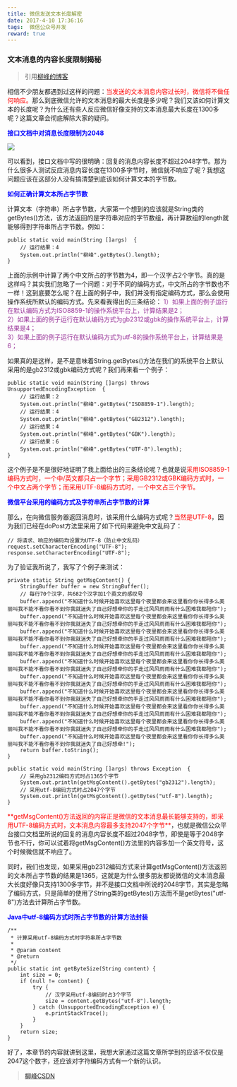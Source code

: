 ```yaml
---
title: 微信发送文本长度解密
date: 2017-4-10 17:36:16
tags:  微信公众号开发
reward: true
---
```


### 文本消息的内容长度限制揭秘

>引用[柳峰的博客](http://blog.csdn.net/lyq8479/article/details/8967824)

相信不少朋友都遇到过这样的问题：<font color="red">当发送的文本消息内容过长时，微信将不做任何响应。</font>那么到底微信允许的文本消息的最大长度是多少呢？我们又该如何计算文本的长度呢？为什么还有些人反应微信好像支持的文本消息最大长度在1300多呢？这篇文章会彻底解除大家的疑问。


<font color="blue">**接口文档中对消息长度限制为2048**</font>

![](http://img.blog.csdn.net/20130523234321521)


<!--more-->

可以看到，接口文档中写的很明确：回复的消息内容长度不超过2048字节。那为什么很多人测试反应消息内容长度在1300多字节时，微信就不响应了呢？我想这问题应该在这部分人没有搞清楚到底该如何计算文本的字节数。

<font color="blue">**如何正确计算文本所占字节数**</font>

计算文本（字符串）所占字节数，大家第一个想到的应该就是String类的getBytes()方法，该方法返回的是字符串对应的字节数组，再计算数组的length就能够得到字符串所占字节数。例如：

	public static void main(String []args)  {  
	    // 运行结果：4  
	    System.out.println("柳峰".getBytes().length);  
	}

上面的示例中计算了两个中文所占的字节数为4，即一个汉字占2个字节。真的是这样吗？其实我们忽略了一个问题：对于不同的编码方式，中文所占的字节数也不一样！这到底要怎么呢？在上面的例子中，我们并没有指定编码方式，那么会使用操作系统所默认的编码方式。先来看我得出的三条结论：
<font color="#993399">
1）如果上面的例子运行在默认编码方式为ISO8859-1的操作系统平台上，计算结果是2；<br>
2）如果上面的例子运行在默认编码方式为gb2312或gbk的操作系统平台上，计算结果是4；<br>
3）如果上面的例子运行在默认编码方式为utf-8的操作系统平台上，计算结果是6；<br>
</font>

如果真的是这样，是不是意味着String.getBytes()方法在我们的系统平台上默认采用的是gb2312或gbk编码方式呢？我们再来看一个例子：

	public static void main(String []args) throws UnsupportedEncodingException  {  
	    // 运行结果：2  
	    System.out.println("柳峰".getBytes("ISO8859-1").length);  
	    // 运行结果：4  
	    System.out.println("柳峰".getBytes("GB2312").length);  
	    // 运行结果：4  
	    System.out.println("柳峰".getBytes("GBK").length);  
	    // 运行结果：6  
	    System.out.println("柳峰".getBytes("UTF-8").length);  
	}

这个例子是不是很好地证明了我上面给出的三条结论呢？也就是说<font color="red">采用ISO8859-1编码方式时，一个中/英文都只占一个字节；采用GB2312或GBK编码方式时，一个中文占两个字节；而采用UTF-8编码方式时，一个中文占三个字节。</font>


<font color="blue">**微信平台采用的编码方式及字符串所占字节数的计算**</font>

那么，在向微信服务器返回消息时，该采用什么编码方式呢？<font color="red">当然是UTF-8</font>，因为我们已经在doPost方法里采用了如下代码来避免中文乱码了：

	// 将请求、响应的编码均设置为UTF-8（防止中文乱码）  
	request.setCharacterEncoding("UTF-8");  
	response.setCharacterEncoding("UTF-8");

为了验证我所说了，我写了个例子来测试：

	private static String getMsgContent() {  
	    StringBuffer buffer = new StringBuffer();  
	    // 每行70个汉字，共682个汉字加1个英文的感叹号  
	    buffer.append("不知道什么时候开始喜欢这里每个夜里都会来这里看你你长得多么美丽叫我不能不看你看不到你我就迷失了自己好想牵你的手走过风风雨雨有什么困难我都陪你");  
	    buffer.append("不知道什么时候开始喜欢这里每个夜里都会来这里看你你长得多么美丽叫我不能不看你看不到你我就迷失了自己好想牵你的手走过风风雨雨有什么困难我都陪你");  
	    buffer.append("不知道什么时候开始喜欢这里每个夜里都会来这里看你你长得多么美丽叫我不能不看你看不到你我就迷失了自己好想牵你的手走过风风雨雨有什么困难我都陪你");  
	    buffer.append("不知道什么时候开始喜欢这里每个夜里都会来这里看你你长得多么美丽叫我不能不看你看不到你我就迷失了自己好想牵你的手走过风风雨雨有什么困难我都陪你");  
	    buffer.append("不知道什么时候开始喜欢这里每个夜里都会来这里看你你长得多么美丽叫我不能不看你看不到你我就迷失了自己好想牵你的手走过风风雨雨有什么困难我都陪你");  
	    buffer.append("不知道什么时候开始喜欢这里每个夜里都会来这里看你你长得多么美丽叫我不能不看你看不到你我就迷失了自己好想牵你的手走过风风雨雨有什么困难我都陪你");  
	    buffer.append("不知道什么时候开始喜欢这里每个夜里都会来这里看你你长得多么美丽叫我不能不看你看不到你我就迷失了自己好想牵你的手走过风风雨雨有什么困难我都陪你");  
	    buffer.append("不知道什么时候开始喜欢这里每个夜里都会来这里看你你长得多么美丽叫我不能不看你看不到你我就迷失了自己好想牵你的手走过风风雨雨有什么困难我都陪你");  
	    buffer.append("不知道什么时候开始喜欢这里每个夜里都会来这里看你你长得多么美丽叫我不能不看你看不到你我就迷失了自己好想牵你的手走过风风雨雨有什么困难我都陪你");  
	    buffer.append("不知道什么时候开始喜欢这里每个夜里都会来这里看你你长得多么美丽叫我不能不看你看不到你我就迷失了自己好想牵!");  
	    return buffer.toString();  
	}  
	  
	public static void main(String []args) throws Exception  {  
	    // 采用gb2312编码方式时占1365个字节  
	    System.out.println(getMsgContent().getBytes("gb2312").length);  
	    // 采用utf-8编码方式时占2047个字节  
	    System.out.println(getMsgContent().getBytes("utf-8").length);  
	}
<font color="red">
**getMsgContent()方法返回的内容正是微信的文本消息最长能够支持的，即采用UTF-8编码方式时，文本消息内容最多支持2047个字节**</font>，也就是微信公众平台接口文档里所说的回复的消息内容长度不超过2048字节，即使是等于2048字节也不行，你可以试着将getMsgContent()方法里的内容多加一个英文符号，这个时候微信就不响应了。

同时，我们也发现，如果采用gb2312编码方式来计算getMsgContent()方法返回的文本所占字节数的结果是1365，这就是为什么很多朋友都说微信的文本消息最大长度好像只支持1300多字节，并不是接口文档中所说的2048字节，其实是忽略了编码方式，只是简单的使用了String类的getBytes()方法而不是getBytes("utf-8")方法去计算所占字节数。


<font color="blue">**Java中utf-8编码方式时所占字节数的计算方法封装**</font>


	/** 
	 * 计算采用utf-8编码方式时字符串所占字节数 
	 *  
	 * @param content 
	 * @return 
	 */  
	public static int getByteSize(String content) {  
	    int size = 0;  
	    if (null != content) {  
	        try {  
	            // 汉字采用utf-8编码时占3个字节  
	            size = content.getBytes("utf-8").length;  
	        } catch (UnsupportedEncodingException e) {  
	            e.printStackTrace();  
	        }  
	    }  
	    return size;  
	}

好了，本章节的内容就讲到这里，我想大家通过这篇文章所学到的应该不仅仅是2047这个数字，还应该对字符编码方式有一个新的认识。

>[柳峰CSDN](http://my.csdn.net/lyq8479)
